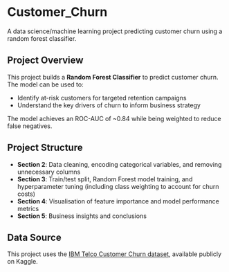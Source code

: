 # Customer_Churn
A data science/machine learning project predicting customer churn using a random forest classifier.

## Project Overview
This project builds a **Random Forest Classifier** to predict customer churn.  
The model can be used to:
- Identify at-risk customers for targeted retention campaigns  
- Understand the key drivers of churn to inform business strategy  

The model achieves an ROC-AUC of ~0.84 while being weighted to reduce false negatives.

## Project Structure
- **Section 2**: Data cleaning, encoding categorical variables, and removing unnecessary columns  
- **Section 3**: Train/test split, Random Forest model training, and hyperparameter tuning (including class weighting to account for churn costs)  
- **Section 4**: Visualisation of feature importance and model performance metrics  
- **Section 5**: Business insights and conclusions  

## Data Source
This project uses the [IBM Telco Customer Churn dataset](https://www.kaggle.com/datasets/blastchar/telco-customer-churn), available publicly on Kaggle.

